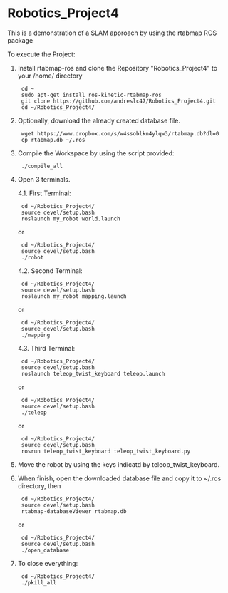 # Robotics_Project4
This is a demonstration of a SLAM approach by using the rtabmap ROS package

To execute the Project:

1. Install rtabmap-ros and clone the Repository "Robotics_Project4" to your /home/<user> directory
	
        cd ~
        sudo apt-get install ros-kinetic-rtabmap-ros
        git clone https://github.com/andreslc47/Robotics_Project4.git
        cd ~/Robotics_Project4/
	
	
2. Optionally, download the already created database file.

        wget https://www.dropbox.com/s/w4ssoblkn4ylqw3/rtabmap.db?dl=0
        cp rtabmap.db ~/.ros
	
	
3. Compile the Workspace by using the script provided:
	
        ./compile_all
 
	
4. Open 3 terminals.

    4.1. First Terminal: 

        cd ~/Robotics_Project4/
        source devel/setup.bash
        roslaunch my_robot world.launch

    or
	
        cd ~/Robotics_Project4/
        source devel/setup.bash
        ./robot

    4.2. Second Terminal:

        cd ~/Robotics_Project4/
        source devel/setup.bash
        roslaunch my_robot mapping.launch

    or
	
        cd ~/Robotics_Project4/
        source devel/setup.bash
        ./mapping

    4.3. Third Terminal:

        cd ~/Robotics_Project4/	
        source devel/setup.bash
        roslaunch teleop_twist_keyboard teleop.launch

    or
	
        cd ~/Robotics_Project4/
        source devel/setup.bash
        ./teleop

    or
	
        cd ~/Robotics_Project4/
        source devel/setup.bash
        rosrun teleop_twist_keyboard teleop_twist_keyboard.py
 

5. Move the robot by using the keys indicatd by teleop_twist_keyboard.

	
6. When finish, open the downloaded database file and copy it to ~/.ros directory, then
	
        cd ~/Robotics_Project4/
        source devel/setup.bash
        rtabmap-databaseViewer rtabmap.db

    or
	
        cd ~/Robotics_Project4/
        source devel/setup.bash
        ./open_database	

	
7. To close everything:

        cd ~/Robotics_Project4/
        ./pkill_all

